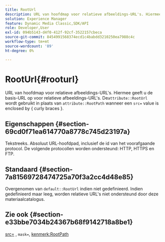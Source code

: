 ```yaml
---
title: RootUrl
description: URL van hoofdmap voor relatieve afbeeldings-URL's. Hiermee geeft u de basis-URL op voor relatieve afbeeldings-URL's.
solution: Experience Manager
feature: Dynamic Media Classic,SDK/API
role: Developer,User
exl-id: 094b5143-d4f0-412f-92cf-3522157cbeca
source-git-commit: 8454991568374ecd1c4babdd3210250ea7988c4c
workflow-type: tm+mt
source-wordcount: '89'
ht-degree: 0%

---
```


# RootUrl{#rooturl}

URL van hoofdmap voor relatieve afbeeldings-URL&#39;s. Hiermee geeft u de basis-URL op voor relatieve afbeeldings-URL&#39;s. De`attribute::RootUrl` wordt gebruikt in plaats van `attribute::RootPath` wanneer een `src=` value is enclosed by { curly braces }.

## Eigenschappen {#section-69cd0f71ea614770a8778c745d23197a}

Tekstreeks. Absoluut URL-hoofdpad, inclusief de id van het voorafgaande protocol. De volgende protocollen worden ondersteund: HTTP, HTTPS en FTP.

## Standaard {#section-7a81569728474725a70f3a2cc4d48e85}

Overgenomen van `default::RootUrl` indien niet gedefinieerd. Indien gedefinieerd maar leeg, worden relatieve URL&#39;s niet ondersteund door deze materiaalcatalogus.

## Zie ook {#section-e33bbe7034b24367b68f9142718a8be1}

[src=](../../../../../ir-api/http-protocol/image-rendering-api-ref/c-ir-http-protocol-ref/c-ir-http-protocol-command-reference/r-ir-src.md#reference-62c98abad22149d68d405ed6aaff8272) , `mask=`, [kenmerk:RootPath](../../../../../ir-api/material-cat/image-rendering-api-ref/c-ir-material-catalog/c-ir-attributes-reference/r-ir-rootpath.md#reference-a4d7c96b62e14fcbad1740c702f160f3)
